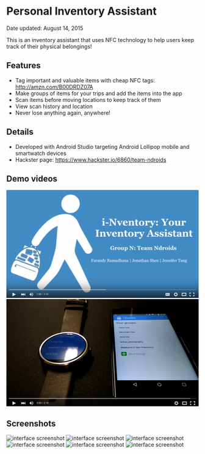 # Personal Inventory Assistant

Date updated: August 14, 2015

This is an inventory assistant that uses NFC technology to help users keep track of their physical belongings!
<br>
## Features
- Tag important and valuable items with cheap NFC tags: http://amzn.com/B00DRDZ07A
- Make groups of items for your trips and add the items into the app
- Scan items before moving locations to keep track of them
- View scan history and location
- Never lose anything again, anywhere!
## Details
- Developed with Android Studio targeting Android Lollipop mobile and smartwatch devices
- Hackster page: https://www.hackster.io/6860/team-ndroids

## Demo videos
[![demo video](screenshots/video1.png "Demo video 1")](https://www.youtube.com/watch?v=xSONCowQH-Q)
[![demo video](screenshots/video2.png "Demo video 2")](https://www.youtube.com/watch?v=2d3T3pJYh5s)

## Screenshots
![interface screenshot](shot1.png)
![interface screenshot](shot2.png)
![interface screenshot](shot3.png)
![interface screenshot](shot4.png)
![interface screenshot](shot5.png)
![interface screenshot](shot6.png)